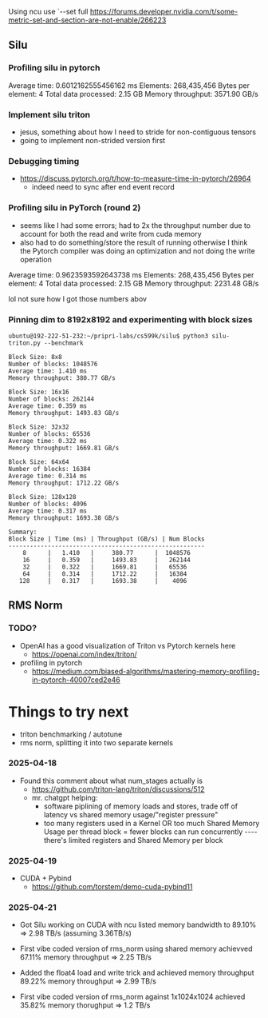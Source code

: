 Using ncu use `--set full
https://forums.developer.nvidia.com/t/some-metric-set-and-section-are-not-enable/266223


## Silu

### Profiling silu in pytorch
Average time: 0.6012162555456162 ms
Elements: 268,435,456
Bytes per element: 4
Total data processed: 2.15 GB
Memory throughput: 3571.90 GB/s

### Implement silu triton
- jesus, something about how I need to stride for non-contiguous tensors 
- going to implement non-strided version first

### Debugging timing
- https://discuss.pytorch.org/t/how-to-measure-time-in-pytorch/26964
  - indeed need to sync after end event record

### Profiling silu in PyTorch (round 2)
- seems like I had some errors; had to 2x the throughput number due to account for both the read and write from cuda memory
- also had to do something/store the result of running otherwise I think the Pytorch compiler was doing an optimization and not doing the write operation

Average time: 0.9623593592643738 ms
Elements: 268,435,456
Bytes per element: 4
Total data processed: 2.15 GB
Memory throughput: 2231.48 GB/s


lol not sure how I got those numbers abov

### Pinning dim to 8192x8192 and experimenting with block sizes
```
ubuntu@192-222-51-232:~/pripri-labs/cs599k/silu$ python3 silu-triton.py --benchmark

Block Size: 8x8
Number of blocks: 1048576
Average time: 1.410 ms
Memory throughput: 380.77 GB/s

Block Size: 16x16
Number of blocks: 262144
Average time: 0.359 ms
Memory throughput: 1493.83 GB/s

Block Size: 32x32
Number of blocks: 65536
Average time: 0.322 ms
Memory throughput: 1669.81 GB/s

Block Size: 64x64
Number of blocks: 16384
Average time: 0.314 ms
Memory throughput: 1712.22 GB/s

Block Size: 128x128
Number of blocks: 4096
Average time: 0.317 ms
Memory throughput: 1693.38 GB/s

Summary:
Block Size | Time (ms) | Throughput (GB/s) | Num Blocks
-------------------------------------------------------
    8      |   1.410   |     380.77      |  1048576  
    16     |   0.359   |     1493.83     |   262144  
    32     |   0.322   |     1669.81     |   65536   
    64     |   0.314   |     1712.22     |   16384   
   128     |   0.317   |     1693.38     |    4096  
```

## RMS Norm

### TODO?
- OpenAI has a good visualization of Triton vs Pytorch kernels here
  - https://openai.com/index/triton/
- profiling in pytorch
  - https://medium.com/biased-algorithms/mastering-memory-profiling-in-pytorch-40007ced2e46

# Things to try next
- triton benchmarking / autotune 
- rms norm, splitting it into two separate kernels


### 2025-04-18
- Found this comment about what num_stages actually is
  - https://github.com/triton-lang/triton/discussions/512
  - mr. chatgpt helping:
    - software piplining of memory loads and stores, trade off of latency vs shared memory usage/"register pressure"
    - too many registers used in a Kernel OR too much Shared Memory Usage per thread block = fewer blocks can run concurrently  ---- there's limited registers and Shared Memory per block
    

### 2025-04-19
- CUDA + Pybind
  - https://github.com/torstem/demo-cuda-pybind11

### 2025-04-21
- Got Silu working on CUDA with ncu listed memory bandwidth to 89.10% => 2.98 TB/s (assuming 3.36TB/s)

- First vibe coded version of rms_norm using shared memory achievved 67.11% memory throughput => 2.25 TB/s 
- Added the float4 load and write trick and achieved memory throughput 89.22% memory throughput => 2.99 TB/s

- First vibe coded version of rms_norm against 1x1024x1024 achieved 35.82% memory thorughput => 1.2 TB/s 